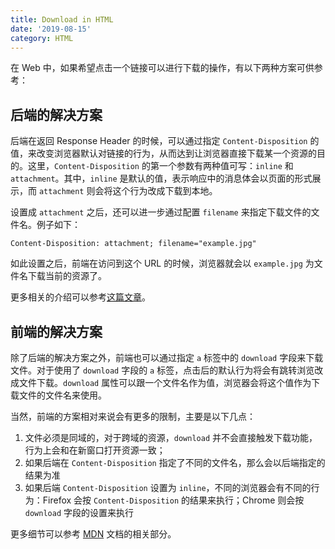 ```yaml
---
title: Download in HTML
date: '2019-08-15'
category: HTML
---
```


在 Web 中，如果希望点击一个链接可以进行下载的操作，有以下两种方案可供参考：

## 后端的解决方案

后端在返回 Response Header 的时候，可以通过指定 `Content-Disposition` 的值，来改变浏览器默认对链接的行为，从而达到让浏览器直接下载某一个资源的目的。这里，`Content-Disposition` 的第一个参数有两种值可写：`inline` 和 `attachment`。其中，`inline` 是默认的值，表示响应中的消息体会以页面的形式展示，而 `attachment` 则会将这个行为改成下载到本地。

设置成 `attachment` 之后，还可以进一步通过配置 `filename` 来指定下载文件的文件名。例子如下：

```text
Content-Disposition: attachment; filename="example.jpg"
```

如此设置之后，前端在访问到这个 URL 的时候，浏览器就会以 `example.jpg` 为文件名下载当前的资源了。

更多相关的介绍可以参考[这篇文章](https://juejin.im/post/5d521575f265da03ee6a4bda)。

## 前端的解决方案

除了后端的解决方案之外，前端也可以通过指定 `a` 标签中的 `download` 字段来下载文件。对于使用了 `download` 字段的 `a` 标签，点击后的默认行为将会有跳转浏览改成文件下载。`download` 属性可以跟一个文件名作为值，浏览器会将这个值作为下载文件的文件名来使用。

当然，前端的方案相对来说会有更多的限制，主要是以下几点：

1. 文件必须是同域的，对于跨域的资源，`download` 并不会直接触发下载功能，行为上会和在新窗口打开资源一致；
2. 如果后端在 `Content-Disposition` 指定了不同的文件名，那么会以后端指定的结果为准
3. 如果后端 `Content-Disposition` 设置为 `inline`，不同的浏览器会有不同的行为：Firefox 会按 `Content-Disposition` 的结果来执行；Chrome 则会按 `download` 字段的设置来执行

更多细节可以参考 [MDN](https://developer.mozilla.org/en-US/docs/Web/HTML/Element/a) 文档的相关部分。
